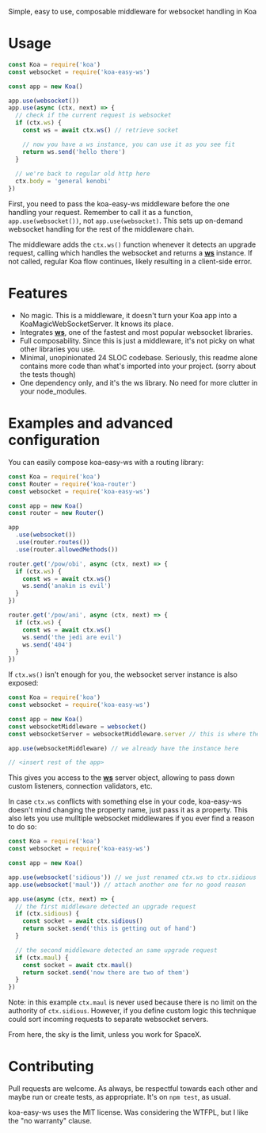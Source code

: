 Simple, easy to use, composable middleware for websocket handling in Koa

# Usage

```javascript
const Koa = require('koa')
const websocket = require('koa-easy-ws')

const app = new Koa()

app.use(websocket())
app.use(async (ctx, next) => {
  // check if the current request is websocket
  if (ctx.ws) {
    const ws = await ctx.ws() // retrieve socket

    // now you have a ws instance, you can use it as you see fit
    return ws.send('hello there')
  }
  
  // we're back to regular old http here
  ctx.body = 'general kenobi'
})
```

First, you need to pass the koa-easy-ws middleware before the one handling your request. Remember to call it as a function, `app.use(websocket())`, not `app.use(websocket)`. This sets up on-demand websocket handling for the rest of the middleware chain.

The middleware adds the `ctx.ws()` function whenever it detects an upgrade request, calling which handles the websocket and returns a [**ws**][ws] instance. If not called, regular Koa flow continues, likely resulting in a client-side error.

# Features

 - No magic. This is a middleware, it doesn't turn your Koa app into a KoaMagicWebSocketServer. It knows its place.
 - Integrates [**ws**][ws], one of the fastest and most popular websocket libraries.
 - Full composability. Since this is just a middleware, it's not picky on what other libraries you use.
 - Minimal, unopinionated 24 SLOC codebase. Seriously, this readme alone contains more code than what's imported into your project. (sorry about the tests though)
 - One dependency only, and it's the ws library. No need for more clutter in your node_modules.

# Examples and advanced configuration

You can easily compose koa-easy-ws with a routing library:

```javascript
const Koa = require('koa')
const Router = require('koa-router')
const websocket = require('koa-easy-ws')

const app = new Koa()
const router = new Router()

app
  .use(websocket())
  .use(router.routes())
  .use(router.allowedMethods())

router.get('/pow/obi', async (ctx, next) => {
  if (ctx.ws) {
    const ws = await ctx.ws()
    ws.send('anakin is evil')
  }
})

router.get('/pow/ani', async (ctx, next) => {
  if (ctx.ws) {
    const ws = await ctx.ws()
    ws.send('the jedi are evil')
    ws.send('404')
  }
})
```

If `ctx.ws()` isn't enough for you, the websocket server instance is also exposed:

```javascript
const Koa = require('koa')
const websocket = require('koa-easy-ws')

const app = new Koa()
const websocketMiddleware = websocket()
const websocketServer = websocketMiddleware.server // this is where the fun begins

app.use(websocketMiddleware) // we already have the instance here

// <insert rest of the app>
```

This gives you access to the [**ws**][ws] server object, allowing to pass down custom listeners, connection validators, etc.

In case `ctx.ws` conflicts with something else in your code, koa-easy-ws doesn't mind changing the property name, just pass it as a property. This also lets you use mulltiple websocket middlewares if you ever find a reason to do so:

```javascript
const Koa = require('koa')
const websocket = require('koa-easy-ws')

const app = new Koa()

app.use(websocket('sidious')) // we just renamed ctx.ws to ctx.sidious
app.use(websocket('maul')) // attach another one for no good reason

app.use(async (ctx, next) => {
  // the first middleware detected an upgrade request
  if (ctx.sidious) {
    const socket = await ctx.sidious()
    return socket.send('this is getting out of hand')
  }

  // the second middleware detected an same upgrade request
  if (ctx.maul) {
    const socket = await ctx.maul()
    return socket.send('now there are two of them')
  }
})
```

Note: in this example `ctx.maul` is never used because there is no limit on the authority of `ctx.sidious`. However, if you define custom logic this technique could sort incoming requests to separate websocket servers.

From here, the sky is the limit, unless you work for SpaceX.

# Contributing

Pull requests are welcome. As always, be respectful towards each other and maybe run or create tests, as appropriate. It's on `npm test`, as usual.

koa-easy-ws uses the MIT license. Was considering the WTFPL, but I like the "no warranty" clause.

[ws]: (https://github.com/websockets/ws)